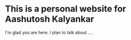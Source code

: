 # This is a personal website for Aashutosh Kalyankar

I'm glad you are here. I plan to talk about ....
